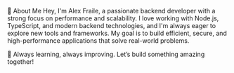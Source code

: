 💫 About Me
Hey, I'm Alex Fraile, a passionate backend developer with a strong focus on performance and scalability.
I love working with Node.js, TypeScript, and modern backend technologies, and I'm always eager to explore new tools and frameworks.
My goal is to build efficient, secure, and high-performance applications that solve real-world problems.

🚀 Always learning, always improving. Let’s build something amazing together!
<!---
AlexxFV/AlexxFV is a ✨ special ✨ repository because its `README.md` (this file) appears on your GitHub profile.
You can click the Preview link to take a look at your changes.
--->

